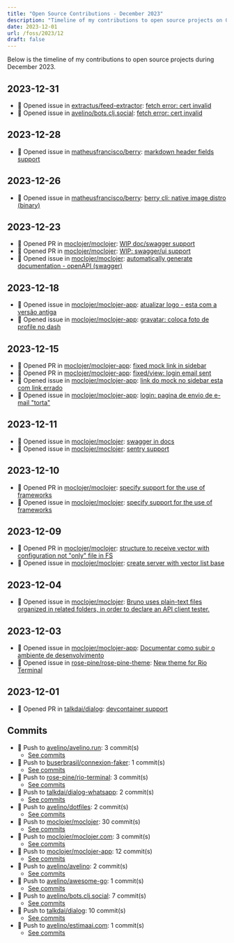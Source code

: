 ```yaml
---
title: "Open Source Contributions - December 2023"
description: "Timeline of my contributions to open source projects on GitHub during December 2023."
date: 2023-12-01
url: /foss/2023/12
draft: false
---
```


Below is the timeline of my contributions to open source projects during December 2023.

## 2023-12-31

- 🐛 Opened issue in [extractus/feed-extractor](https://github.com/extractus/feed-extractor): [fetch error: cert invalid ](https://github.com/extractus/feed-extractor/issues/121)
- 🐛 Opened issue in [avelino/bots.clj.social](https://github.com/avelino/bots.clj.social): [fetch error: cert invalid ](https://github.com/avelino/bots.clj.social/issues/103)

## 2023-12-28

- 🐛 Opened issue in [matheusfrancisco/berry](https://github.com/matheusfrancisco/berry): [markdown header fields support](https://github.com/matheusfrancisco/berry/issues/10)

## 2023-12-26

- 🐛 Opened issue in [matheusfrancisco/berry](https://github.com/matheusfrancisco/berry): [berry cli: native image distro (binary)](https://github.com/matheusfrancisco/berry/issues/9)

## 2023-12-23

- 🔀 Opened PR in [moclojer/moclojer](https://github.com/moclojer/moclojer): [WIP doc/swagger support](https://github.com/moclojer/moclojer/pull/207)
- 🔀 Opened PR in [moclojer/moclojer](https://github.com/moclojer/moclojer): [WIP: swagger/ui support](https://github.com/moclojer/moclojer/pull/206)
- 🐛 Opened issue in [moclojer/moclojer](https://github.com/moclojer/moclojer): [automatically generate documentation - openAPI (swagger)](https://github.com/moclojer/moclojer/issues/205)

## 2023-12-18

- 🐛 Opened issue in [moclojer/moclojer-app](https://github.com/moclojer/moclojer-app): [atualizar logo - esta com a versão antiga](https://github.com/moclojer/moclojer-app/issues/122)
- 🐛 Opened issue in [moclojer/moclojer-app](https://github.com/moclojer/moclojer-app): [gravatar: coloca foto de profile no dash](https://github.com/moclojer/moclojer-app/issues/121)

## 2023-12-15

- 🔀 Opened PR in [moclojer/moclojer-app](https://github.com/moclojer/moclojer-app): [fixed mock link in sidebar](https://github.com/moclojer/moclojer-app/pull/117)
- 🔀 Opened PR in [moclojer/moclojer-app](https://github.com/moclojer/moclojer-app): [fixed/view: login email sent](https://github.com/moclojer/moclojer-app/pull/115)
- 🐛 Opened issue in [moclojer/moclojer-app](https://github.com/moclojer/moclojer-app): [link do mock no sidebar esta com link errado](https://github.com/moclojer/moclojer-app/issues/116)
- 🐛 Opened issue in [moclojer/moclojer-app](https://github.com/moclojer/moclojer-app): [login: pagina de envio de e-mail "torta"](https://github.com/moclojer/moclojer-app/issues/114)

## 2023-12-11

- 🐛 Opened issue in [moclojer/moclojer](https://github.com/moclojer/moclojer): [swagger in docs](https://github.com/moclojer/moclojer/issues/196)
- 🐛 Opened issue in [moclojer/moclojer](https://github.com/moclojer/moclojer): [sentry support](https://github.com/moclojer/moclojer/issues/195)

## 2023-12-10

- 🔀 Opened PR in [moclojer/moclojer](https://github.com/moclojer/moclojer): [specify support for the use of frameworks ](https://github.com/moclojer/moclojer/pull/190)
- 🐛 Opened issue in [moclojer/moclojer](https://github.com/moclojer/moclojer): [specify support for the use of frameworks ](https://github.com/moclojer/moclojer/issues/191)

## 2023-12-09

- 🔀 Opened PR in [moclojer/moclojer](https://github.com/moclojer/moclojer): [structure to receive vector with configuration not "only" file in FS](https://github.com/moclojer/moclojer/pull/189)
- 🐛 Opened issue in [moclojer/moclojer](https://github.com/moclojer/moclojer): [create server with vector list base](https://github.com/moclojer/moclojer/issues/188)

## 2023-12-04

- 🐛 Opened issue in [moclojer/moclojer](https://github.com/moclojer/moclojer): [Bruno uses plain-text files organized in related folders, in order to declare an API client tester.](https://github.com/moclojer/moclojer/issues/187)

## 2023-12-03

- 🐛 Opened issue in [moclojer/moclojer-app](https://github.com/moclojer/moclojer-app): [Documentar como subir o ambiente de desenvolvimento](https://github.com/moclojer/moclojer-app/issues/89)
- 🐛 Opened issue in [rose-pine/rose-pine-theme](https://github.com/rose-pine/rose-pine-theme): [New theme for Rio Terminal](https://github.com/rose-pine/rose-pine-theme/issues/126)

## 2023-12-01

- 🔀 Opened PR in [talkdai/dialog](https://github.com/talkdai/dialog): [devcontainer support ](https://github.com/talkdai/dialog/pull/68)

## Commits

- 🔨 Push to [avelino/avelino.run](https://github.com/avelino/avelino.run): 3 commit(s)
  - [See commits](https://github.com/avelino/avelino.run/commits?author=avelino&since=2023-12-01T00:00:00Z&until=2023-12-31T23:59:59Z)
- 🔨 Push to [buserbrasil/connexion-faker](https://github.com/buserbrasil/connexion-faker): 1 commit(s)
  - [See commits](https://github.com/buserbrasil/connexion-faker/commits?author=avelino&since=2023-12-01T00:00:00Z&until=2023-12-31T23:59:59Z)
- 🔨 Push to [rose-pine/rio-terminal](https://github.com/rose-pine/rio-terminal): 3 commit(s)
  - [See commits](https://github.com/rose-pine/rio-terminal/commits?author=avelino&since=2023-12-01T00:00:00Z&until=2023-12-31T23:59:59Z)
- 🔨 Push to [talkdai/dialog-whatsapp](https://github.com/talkdai/dialog-whatsapp): 2 commit(s)
  - [See commits](https://github.com/talkdai/dialog-whatsapp/commits?author=avelino&since=2023-12-01T00:00:00Z&until=2023-12-31T23:59:59Z)
- 🔨 Push to [avelino/dotfiles](https://github.com/avelino/dotfiles): 2 commit(s)
  - [See commits](https://github.com/avelino/dotfiles/commits?author=avelino&since=2023-12-01T00:00:00Z&until=2023-12-31T23:59:59Z)
- 🔨 Push to [moclojer/moclojer](https://github.com/moclojer/moclojer): 30 commit(s)
  - [See commits](https://github.com/moclojer/moclojer/commits?author=avelino&since=2023-12-01T00:00:00Z&until=2023-12-31T23:59:59Z)
- 🔨 Push to [moclojer/moclojer.com](https://github.com/moclojer/moclojer.com): 3 commit(s)
  - [See commits](https://github.com/moclojer/moclojer.com/commits?author=avelino&since=2023-12-01T00:00:00Z&until=2023-12-31T23:59:59Z)
- 🔨 Push to [moclojer/moclojer-app](https://github.com/moclojer/moclojer-app): 12 commit(s)
  - [See commits](https://github.com/moclojer/moclojer-app/commits?author=avelino&since=2023-12-01T00:00:00Z&until=2023-12-31T23:59:59Z)
- 🔨 Push to [avelino/avelino](https://github.com/avelino/avelino): 2 commit(s)
  - [See commits](https://github.com/avelino/avelino/commits?author=avelino&since=2023-12-01T00:00:00Z&until=2023-12-31T23:59:59Z)
- 🔨 Push to [avelino/awesome-go](https://github.com/avelino/awesome-go): 1 commit(s)
  - [See commits](https://github.com/avelino/awesome-go/commits?author=avelino&since=2023-12-01T00:00:00Z&until=2023-12-31T23:59:59Z)
- 🔨 Push to [avelino/bots.clj.social](https://github.com/avelino/bots.clj.social): 7 commit(s)
  - [See commits](https://github.com/avelino/bots.clj.social/commits?author=avelino&since=2023-12-01T00:00:00Z&until=2023-12-31T23:59:59Z)
- 🔨 Push to [talkdai/dialog](https://github.com/talkdai/dialog): 10 commit(s)
  - [See commits](https://github.com/talkdai/dialog/commits?author=avelino&since=2023-12-01T00:00:00Z&until=2023-12-31T23:59:59Z)
- 🔨 Push to [avelino/estimaai.com](https://github.com/avelino/estimaai.com): 1 commit(s)
  - [See commits](https://github.com/avelino/estimaai.com/commits?author=avelino&since=2023-12-01T00:00:00Z&until=2023-12-31T23:59:59Z)

